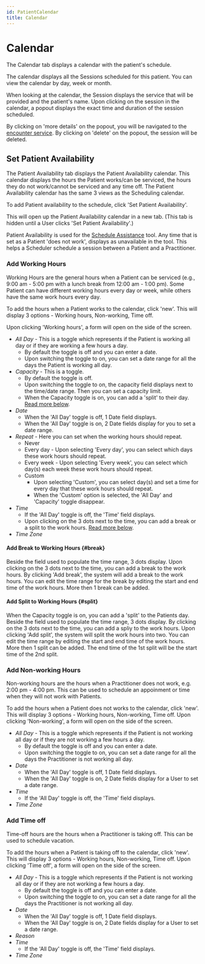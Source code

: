 ```yaml
---
id: PatientCalendar
title: Calendar
---
```

# Calendar

The Calendar tab displays a calendar with the patient's schedule.   

The calendar displays all the Sessions scheduled for this patient. You can view the calendar by day, week or month.

When looking at the calendar, the Session displays the service that will be provided and the patient's name. Upon clicking on the session in the calendar, a popout displays the exact time and duration of the session scheduled. 

By clicking on 'more details' on the popout, you will be navigated to the [encounter service](../Scheduling/SingleEncounters.md/#encounter-services). By clicking on 'delete' on the popout, the session will be deleted.

## Set Patient Availability

The Patient Availability tab displays the Patient Availability calendar. This calendar displays the hours the Patient works/can be serviced, the hours they do not work/cannot be serviced and any time off. The Patient Availability calendar has the same 3 views as the Scheduling calendar. 

To add Patient availability to the schedule, click 'Set Patient Availability'. 

This will open up the Patient Availability calendar in a new tab. (This tab is hidden until a User clicks 'Set Patient Availability'.)

Patient Availability is used for the [Schedule Assistance](../Scheduling/ScheduleAssistance.md) tool. Any time that is set as a Patient 'does not work', displays as unavailable in the tool. This helps a Scheduler schedule a session between a Patient and a Practitioner. 


### Add Working Hours
  
Working Hours are the general hours when a Patient can be serviced (e.g., 9:00 am - 5:00 pm with a lunch break from 12:00 am - 1:00 pm). Some Patient can have different working hours every day or week, while others have the same work hours every day. 


To add the hours when a Patient works to the calendar, click 'new'. This will display 3 options - Working hours, Non-working, Time off. 

Upon clicking 'Working hours', a form will open on the side of the screen. 

- *All Day* - This is a toggle which represents if the Patient is working all day or if they are working a few hours a day. 
    - By default the toggle is off and you can enter a date.
    - Upon switching the toggle to on, you can set a date range for all the days the Patient is working all day.
- *Capacity* - This is a toggle. 
    - By default the toggle is off.
    - Upon switching the toggle to on, the capacity field displays next to the time/date range. Then you can set a capacity limit.
    - When the Capacity toggle is on, you can add a 'split' to their day. [Read more below](#split).
- *Date* 
    - When the 'All Day' toggle is off, 1 Date field displays.
    - When the 'All Day' toggle is on, 2 Date fields display for you to set a date range.
- *Repeat* - Here you can set when the working hours should repeat. 
    - Never
    - Every day - Upon selecting 'Every day', you can select which days these work hours should repeat. 
    - Every week -  Upon selecting 'Every week', you can select which day(s) each week these work hours should repeat.
    - Custom 
        - Upon selecting 'Custom', you can select day(s) and set a time for every day that these work hours should repeat.
        - When the 'Custom' option is selected, the 'All Day' and 'Capacity' toggle disappear.
- *Time*
    - If the 'All Day' toggle is off, the 'Time' field displays. 
    - Upon clicking on the 3 dots next to the time, you can add a break or a split to the work hours. [Read more below](#break).
- *Time Zone*

#### Add Break to Working Hours {#break}

Beside the field used to populate the time range, 3 dots display. Upon clicking on the 3 dots next to the time, you can add a break to the work hours. By clicking 'Add break', the system will add a break to the work hours. You can edit the time range for the break by editing the start and end time of the work hours. More then 1 break can be added.

#### Add Split to Working Hours {#split}

When the Capacity toggle is on, you can add a 'split' to the Patients day. Beside the field used to populate the time range, 3 dots display. By clicking on the 3 dots next to the time, you can add a spliy to the work hours. Upon clicking 'Add split', the system will split the work hours into two. You can edit the time range by editing the start and end time of the work hours. More then 1 split can be added. The end time of the 1st split will be the start time of the 2nd split. 

### Add Non-working Hours

Non-working hours are the hours when a Practitioner does not work, e.g. 2:00 pm - 4:00 pm. This can be used to schedule an appoinment or time when they will not work with Patients. 

To add the hours when a Patient does not works to the calendar, click 'new'. This will display 3 options - Working hours, Non-working, Time off. Upon clicking 'Non-working', a form will open on the side of the screen. 

- *All Day* - This is a toggle which represents if the Patient is not working all day or if they are not working a few hours a day. 
    - By default the toggle is off and you can enter a date.
    - Upon switching the toggle to on, you can set a date range for all the days the Practitioner is not working all day.
- *Date* 
    - When the 'All Day' toggle is off, 1 Date field displays.
    - When the 'All Day' toggle is on, 2 Date fields display for a User to set a date range. 
- *Time*
    - If the 'All Day' toggle is off, the 'Time' field displays. 
- *Time Zone*

### Add Time off 

Time-off hours are the hours when a Practitioner is taking off. This can be used to schedule vacation. 

To add the hours when a Patient is taking off to the calendar, click 'new'. This will display 3 options - Working hours, Non-working, Time off. Upon clicking 'Time off', a form will open on the side of the screen. 

- *All Day* - This is a toggle which represents if the Patient is not working all day or if they are not working a few hours a day. 
    - By default the toggle is off and you can enter a date.
    - Upon switching the toggle to on, you can set a date range for all the days the Practitioner is not working all day. 
- *Date* 
    - When the 'All Day' toggle is off, 1 Date field displays.
    - When the 'All Day' toggle is on, 2 Date fields display for a User to set a date range.
- *Reason*
- *Time*
    - If the 'All Day' toggle is off, the 'Time' field displays. 
- *Time Zone*